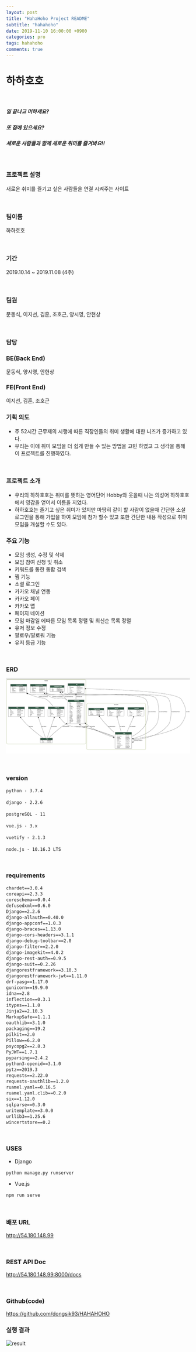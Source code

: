 ```yaml
---
layout: post
title: "HahaHoho Project README"
subtitle: "hahahoho"
date: 2019-11-10 16:00:00 +0900
categories: pro
tags: hahahoho
comments: true
---
```


# 하하호호

<br/>

##### 일 끝나고 머하세요?

##### 또 집에 있으세요?

##### 새로운 사람들과 함께 새로운 취미를 즐겨봐요!!

<br/>



### 프로젝트 설명

새로운 취미를 즐기고 싶은 사람들을 연결 시켜주는 사이트

<br/>



### 팀이름

하하호호

<br/>

### 기간

2019.10.14 ~ 2019.11.08 (4주)

<br/>

### 팀원 

문동식, 이지선, 김훈, 조호근, 양시영, 안현상

<br/>



### 담당

### BE(Back End)

문동식, 양시영, 안현상

### FE(Front End)  

이지선, 김훈, 조호근



### 기획 의도

- 주 52시간 근무제의 시행에 따른 직장인들의 취미 생활에 대한 니즈가 증가하고 있다.
- 우리는 이에 취미 모임을 더 쉽게 만들 수 있는 방법을 고민 하였고 그 생각을 통해 이 프로젝트를 진행하였다.


<br/>

### 프로젝트 소개

- 우리의 하하호호는 취미를 뜻하는 영어단어 Hobby와 웃을때 나는 의성어 하하호호에서 영감을 얻어서 이름을 지었다.
- 하하호호는 즐기고 싶은 취미가 있지만 마땅히 같이 할 사람이 없을때 간단한 소셜 로그인을 통해 가입을 하여 모임에 참가 할수 있고 또한 간단한 내용 작성으로 취미 모임을 개설할 수도 있다.


### 주요 기능

- 모임 생성, 수정 및 삭제
- 모임 참여 신청 및 취소
- 키워드를 통한 통합 검색
- 찜 기능
- 소셜 로그인
- 카카오 채널 연동
- 카카오 페이
- 카카오 맵
- 페이지 네이션
- 모임 마감일 에따른 모임 목록 정렬 및 최신순 목록 정렬
- 유저 정보 수정
- 팔로우/팔로워 기능
- 유저 등급 기능 



<br/>

### ERD

![erd](/img/in-post/hahahoho/my_project_visualized.png)

<br/>



### version

```
python - 3.7.4

django - 2.2.6

postgreSQL - 11

vue.js - 3.x

vuetify - 2.1.3

node.js - 10.16.3 LTS
```

<br/>



### requirements

```
chardet==3.0.4
coreapi==2.3.3
coreschema==0.0.4
defusedxml==0.6.0
Django==2.2.6
django-allauth==0.40.0
django-appconf==1.0.3
django-braces==1.13.0
django-cors-headers==3.1.1
django-debug-toolbar==2.0
django-filter==2.2.0
django-imagekit==4.0.2
django-rest-auth==0.9.5
django-suit==0.2.26
djangorestframework==3.10.3
djangorestframework-jwt==1.11.0
drf-yasg==1.17.0
gunicorn==19.9.0
idna==2.8
inflection==0.3.1
itypes==1.1.0
Jinja2==2.10.3
MarkupSafe==1.1.1
oauthlib==3.1.0
packaging==19.2
pilkit==2.0
Pillow==6.2.0
psycopg2==2.8.3
PyJWT==1.7.1
pyparsing==2.4.2
python3-openid==3.1.0
pytz==2019.3
requests==2.22.0
requests-oauthlib==1.2.0
ruamel.yaml==0.16.5
ruamel.yaml.clib==0.2.0
six==1.12.0
sqlparse==0.3.0
uritemplate==3.0.0
urllib3==1.25.6
wincertstore==0.2
```

<br/>



### USES

- Django

```
python manage.py runserver
```

- Vue.js

```
npm run serve
```

<br/>



### 배포 URL

http://54.180.148.99

<br>



### REST API Doc

http://54.180.148.99:8000/docs

<br/>

### Github(code)

 https://github.com/dongsik93/HAHAHOHO 

### 실행 결과

![result](/img/in-post/hahahoho/hobby.gif)
